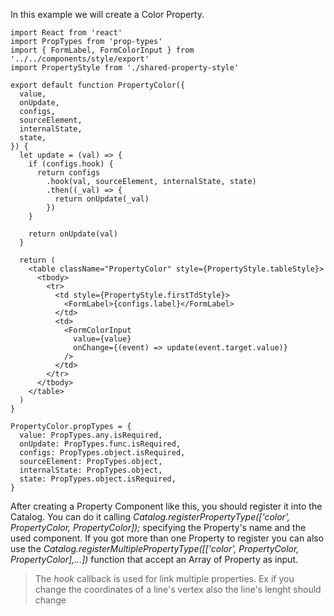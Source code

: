 In this example we will create a Color Property.

```es6
import React from 'react'
import PropTypes from 'prop-types'
import { FormLabel, FormColorInput } from '../../components/style/export'
import PropertyStyle from './shared-property-style'

export default function PropertyColor({
  value,
  onUpdate,
  configs,
  sourceElement,
  internalState,
  state,
}) {
  let update = (val) => {
    if (configs.hook) {
      return configs
        .hook(val, sourceElement, internalState, state)
        .then((_val) => {
          return onUpdate(_val)
        })
    }

    return onUpdate(val)
  }

  return (
    <table className="PropertyColor" style={PropertyStyle.tableStyle}>
      <tbody>
        <tr>
          <td style={PropertyStyle.firstTdStyle}>
            <FormLabel>{configs.label}</FormLabel>
          </td>
          <td>
            <FormColorInput
              value={value}
              onChange={(event) => update(event.target.value)}
            />
          </td>
        </tr>
      </tbody>
    </table>
  )
}

PropertyColor.propTypes = {
  value: PropTypes.any.isRequired,
  onUpdate: PropTypes.func.isRequired,
  configs: PropTypes.object.isRequired,
  sourceElement: PropTypes.object,
  internalState: PropTypes.object,
  state: PropTypes.object.isRequired,
}
```

After creating a Property Component like this, you should register it into the Catalog.
You can do it calling _Catalog.registerPropertyType(['color', PropertyColor, PropertyColor]);_ specifying the Property's name and the used component.
If you got more than one Property to register you can also use the _Catalog.registerMultiplePropertyType([['color', PropertyColor, PropertyColor],...])_ function that accept an Array of Property as input.

> The _hook_ callback is used for link multiple properties. Ex if you change the coordinates of a line's vertex also the line's lenght should change
